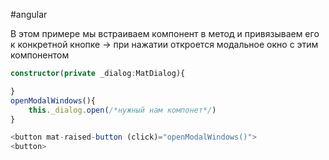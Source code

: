  #angular

В этом примере мы встраиваем компонент в метод и привязываем его к конкретной кнопке -> при нажатии откроется модальное окно с этим компонентом  

```typescript
constructor(private _dialog:MatDialog){

}
openModalWindows(){
	this._dialog.open(/*нужный нам компонет*/)
}
```

```typescript
<button mat-raised-button (click)="openModalWindows()">
<button>
```